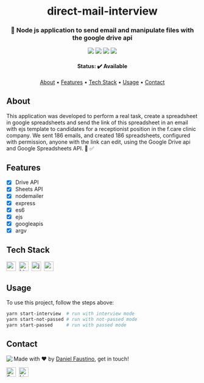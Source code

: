 <h1 align="center">
	direct-mail-interview
</h1>

<h3 align="center">
	🚀 Node js application to send email and manipulate files with the google drive api
</h3>

<p align="center">
	<img src="https://img.shields.io/github/license/danielofaustino/direct-mail-interview?color=green"/>
	<img src="https://img.shields.io/github/repo-size/danielofaustino/direct-mail-interview?color=green"/>
	<img src="https://img.shields.io/github/last-commit/danielofaustino/direct-mail-interview?color=green"/>
	<img src="https://img.shields.io/github/languages/count/danielofaustino/direct-mail-interview?color=green"/>
</p>

<h4 align="center">
	Status: ✔️ Available
</h4>

<p align="center">
	<a href="#about">About</a> •
	<a href="#features">Features</a> •
	<a href="#tech-stack">Tech Stack</a> •
	<a href="#usage">Usage</a> • 
	<a href="#contact">Contact</a> 
</p>

## About
This application was developed to perform a real task, create a spreadsheet in google spreadsheets and send the link of this spreadsheet in an email with ejs template to candidates for a receptionist position in the f.care clinic company. We sent 186 emails, and created 186 spreadsheets, configured with permission, anyone with the link can edit, using the Google Drive api and Google Spreadsheets API.
🚀 ✅



## Features
* [x] Drive API
* [x] Sheets API
* [x] nodemailer
* [x] express
* [x] es6
* [x] ejs
* [x] googleapis
* [x] argv

## Tech Stack
<img src="https://img.shields.io/badge/Css3-05122A?style=flat&logo=css3" alt="css3 Badge" height="25">&nbsp;
<img src="https://img.shields.io/badge/Html5-05122A?style=flat&logo=html5" alt="html5 Badge" height="25">&nbsp;
<img src="https://img.shields.io/badge/Javascript-05122A?style=flat&logo=javascript" alt="javascript Badge" height="25">&nbsp;
<img src="https://img.shields.io/badge/Nodejs-05122A?style=flat&logo=node.js" alt="nodejs Badge" height="25">&nbsp;

## Usage
To use this project, follow the steps above:
```bash
yarn start-interview  # run with interview mode
yarn start-not-passed # run with not-passed mode
yarn start-passed     # run with passed mode

```

## Contact
<img align="left" src="https://avatars.githubusercontent.com/danielofaustino?size=100">

Made with ❤️ by [Daniel Faustino](https://github.com/danielofaustino), get in touch!

<a href="mailto:danielofaustino@proton.me" target="_blank"><img src="https://img.shields.io/badge/Email-D14836?style=flat&logo=gmail&logoColor=white" alt="Email Badge" height="25"></a>&nbsp;
<a href="https://www.linkedin.com/in/https://www.linkedin.com/in/danielofaustino/" target="_blank"><img src="https://img.shields.io/badge/Linkedin-0077B5?style=flat&logo=linkedin&logoColor=white" alt="LinkedIn Badge" height="25"></a>&nbsp;

<br clear="left"/>
